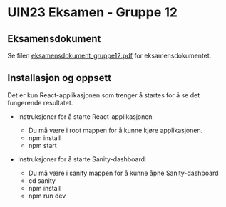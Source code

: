 # UIN23 Eksamen - Gruppe 12
## Eksamensdokument
Se filen [eksamensdokument_gruppe12.pdf](eksamensdokument_gruppe12.pdf) for eksamensdokumentet.

## Installasjon og oppsett
Det er kun React-applikasjonen som trenger å startes for å se det fungerende resultatet.

* Instruksjoner for å starte React-applikasjonen
  * Du må være i root mappen for å kunne kjøre applikasjonen.
  * npm install
  * npm start


* Instruksjoner for å starte Sanity-dashboard:
  * Du må være i sanity mappen for å kunne åpne Sanity-dashboard
  * cd sanity
  * npm install
  * npm run dev 
